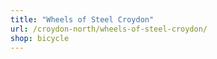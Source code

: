 ```yaml
---
title: "Wheels of Steel Croydon"
url: /croydon-north/wheels-of-steel-croydon/
shop: bicycle
---
```


